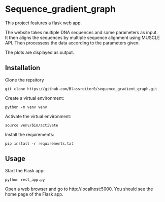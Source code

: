# Sequence_gradient_graph

This project features a flask web app.

The website takes multiple DNA sequences and some parameters as input.
It then aligns the sequences by multiple sequence alignment using MUSCLE API. Then processess the data according to the parameters given.

The plots are displayed as output.


## Installation

Clone the repsitory
```
git clone https://github.com/Blassreiter0/sequence_gradient_graph.git
```

Create a virtual environment:
```
python -m venv venv
```

Activate the virtual environment:
```
source venv/bin/activate
```

Install the requirements:
```
pip install -r requirements.txt
```


## Usage

Start the Flask app:
```
python rest_app.py
```

Open a web browser and go to http://localhost:5000.
You should see the home page of the Flask app.
